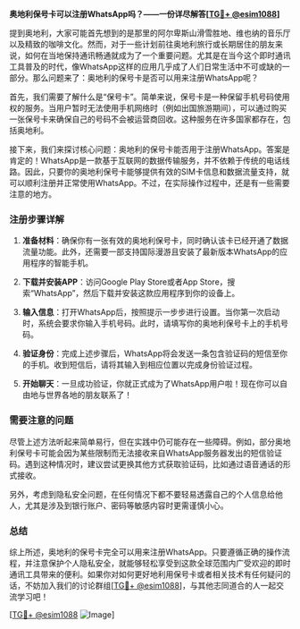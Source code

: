 **奥地利保号卡可以注册WhatsApp吗？——一份详尽解答[[TG💪+ @esim1088](https://t.me/s/esim1088)]**

提到奥地利，大家可能首先想到的是那里的阿尔卑斯山滑雪胜地、维也纳的音乐厅以及精致的咖啡文化。然而，对于一些计划前往奥地利旅行或长期居住的朋友来说，如何在当地保持通讯畅通就成为了一个重要问题。尤其是在当今这个即时通讯工具普及的时代，像WhatsApp这样的应用几乎成了人们日常生活中不可或缺的一部分。那么问题来了：奥地利的保号卡是否可以用来注册WhatsApp呢？

首先，我们需要了解什么是“保号卡”。简单来说，保号卡是一种保留手机号码使用权的服务。当用户暂时无法使用手机网络时（例如出国旅游期间），可以通过购买一张保号卡来确保自己的号码不会被运营商回收。这种服务在许多国家都存在，包括奥地利。

接下来，我们来探讨核心问题：奥地利的保号卡能否用于注册WhatsApp。答案是肯定的！WhatsApp是一款基于互联网的数据传输服务，并不依赖于传统的电话线路。因此，只要你的奥地利保号卡能够提供有效的SIM卡信息和数据流量支持，就可以顺利注册并正常使用WhatsApp。不过，在实际操作过程中，还是有一些需要注意的地方。

### 注册步骤详解

1. **准备材料**：确保你有一张有效的奥地利保号卡，同时确认该卡已经开通了数据流量功能。此外，还需要一部支持国际漫游且安装了最新版本WhatsApp的应用程序的智能手机。

2. **下载并安装APP**：访问Google Play Store或者App Store，搜索“WhatsApp”，然后下载并安装这款应用程序到你的设备上。

3. **输入信息**：打开WhatsApp后，按照提示一步步进行设置。当你第一次启动时，系统会要求你输入手机号码。此时，请填写你的奥地利保号卡上的手机号码。

4. **验证身份**：完成上述步骤后，WhatsApp将会发送一条包含验证码的短信至你的手机。收到短信后，请将其输入到相应位置以完成身份验证过程。

5. **开始聊天**：一旦成功验证，你就正式成为了WhatsApp用户啦！现在你可以自由地与世界各地的朋友联系了！

### 需要注意的问题

尽管上述方法听起来简单易行，但在实践中仍可能存在一些障碍。例如，部分奥地利保号卡可能会因为某些限制而无法接收来自WhatsApp服务器发出的短信验证码。遇到这种情况时，建议尝试更换其他方式获取验证码，比如通过语音通话的形式接收。

另外，考虑到隐私安全问题，在任何情况下都不要轻易透露自己的个人信息给他人，尤其是涉及到银行账户、密码等敏感内容时更需谨慎小心。

### 总结

综上所述，奥地利的保号卡完全可以用来注册WhatsApp。只要遵循正确的操作流程，并注意保护个人隐私安全，就能够轻松享受到这款全球范围内广受欢迎的即时通讯工具带来的便利。如果你对如何更好地利用保号卡或者相关技术有任何疑问的话，不妨加入我们的讨论群组[[TG💪+ @esim1088](https://t.me/s/esim1088)]，与其他志同道合的人一起交流学习吧！

[[TG💪+ @esim1088](https://t.me/s/esim1088) ![Image](https://i.postimg.cc/4NQfJmqS/Snipaste-2025-05-13-00-14-12.png)]
